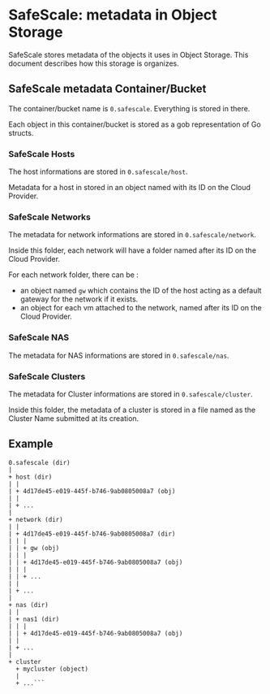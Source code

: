 # SafeScale: metadata in Object Storage

SafeScale stores metadata of the objects it uses in Object Storage. This document describes how this storage is organizes.

## SafeScale metadata Container/Bucket

The container/bucket name is ``0.safescale``. Everything is stored in there.

Each object in this container/bucket is stored as a gob representation of Go structs.

### SafeScale Hosts

The host informations are stored in ``0.safescale/host``.

Metadata for a host in stored in an object named with its ID on the Cloud Provider.

### SafeScale Networks

The metadata for network informations are stored in ``0.safescale/network``.

Inside this folder, each network will have a folder named after its ID on the Cloud Provider.

For each network folder, there can be :

* an object named ``gw`` which contains the ID of the host acting as a default gateway for the network if it exists.
* an object for each vm attached to the network, named after its ID on the Cloud Provider.

### SafeScale NAS

The metadata for NAS informations are stored in ``0.safescale/nas``.

### SafeScale Clusters

The metadata for Cluster informations are stored in ``0.safescale/cluster``.

Inside this folder, the metadata of a cluster is stored in a file named as the Cluster Name submitted at its creation.

## Example

```
0.safescale (dir)
|
+ host (dir)
| |
| + 4d17de45-e019-445f-b746-9ab0805008a7 (obj)
| |
| + ...
|
+ network (dir)
| |
| + 4d17de45-e019-445f-b746-9ab0805008a7 (dir)
| | |
| | + gw (obj)
| | |
| | + 4d17de45-e019-445f-b746-9ab0805008a7 (obj)
| | |
| | + ...
| |
| + ...
|
+ nas (dir)
| |
| + nas1 (dir)
| | |
| | + 4d17de45-e019-445f-b746-9ab0805008a7 (obj)
| |
| + ...
|
+ cluster
  + mycluster (object)
  |
  + ...```